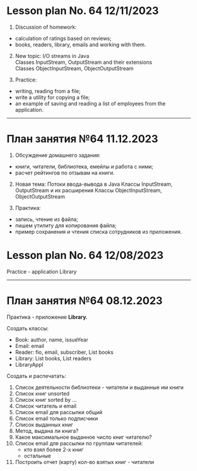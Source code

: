 # Lesson plan No. 64 12/11/2023


1. Discussion of homework:
- calculation of ratings based on reviews;
- books, readers, library, emails and working with them.

2. New topic:
   I/O streams in Java <br/>
   Classes InputStream, OutputStream and their extensions <br/>
   Classes ObjectInputStream, ObjectOutputStream <br/>

3. Practice:
- writing, reading from a file;
- write a utility for copying a file;
- an example of saving and reading a list of employees from the application.

___________________________________________

# План занятия №64 11.12.2023

1. Обcуждение домашнего задания:
- книги, читатели, библиотека, емейлы и работа с ними;
- расчет рейтингов по отзывам на книги.

2. Новая тема:
   Потоки ввода-вывода в Java
   Классы InputStream, OutputStream и их расширения
   Классы ObjectInputStream, ObjectOutputStream

3. Практика:
- запись, чтение из файла;
- пишем утилиту для копирования файла;
- пример сохранения и чтения списка сотрудников из приложения.





# Lesson plan No. 64 12/08/2023

Practice - application Library

___________________________________________

# План занятия №64 08.12.2023

Практика - приложение **Library.**

Создать классы:
- Book: author, name, issueYear
- Email: email
- Reader: fio, email, subscriber, List<Book> books
- Library: List<Book> books, List<Reader> readers 
- LibraryAppl

Создать и распечатать:
1. Список деятельности библиотеки - читатели и выданные им книги
2. Список книг unsorted
3. Список книг sorted by ...
4. Список читатель и email
5. Список email для рассылки общий
6. Список email только подписчики
7. Список выданных книг
8. Метод, выдана ли книга?
9. Какое максимальное выданное число книг читателю?
10. Список email для рассылки по группам читателей:
    - кто взял более 2-х книг
    - остальные
11. Построить отчет (карту)
кол-во взятых книг - читатели



